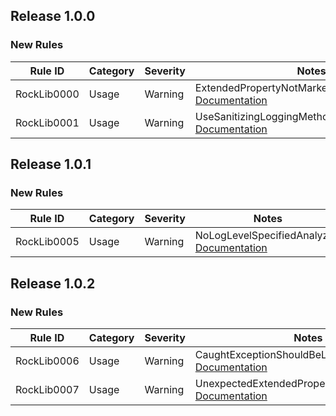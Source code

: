 ﻿## Release 1.0.0

### New Rules

Rule ID | Category | Severity | Notes
--------|----------|----------|-------
RockLib0000 | Usage | Warning | ExtendedPropertyNotMarkedSafeToLogAnalyzer, [Documentation](https://github.com/RockLib/RockLib.Analyzers/blob/main/docs/RockLib0000.md)
RockLib0001 | Usage | Warning | UseSanitizingLoggingMethodAnalyzer, [Documentation](https://github.com/RockLib/RockLib.Analyzers/blob/main/docs/RockLib0001.md)

## Release 1.0.1

### New Rules

Rule ID | Category | Severity | Notes
--------|----------|----------|-------
RockLib0005 | Usage | Warning | NoLogLevelSpecifiedAnalyzer, [Documentation](https://github.com/RockLib/RockLib.Analyzers/blob/main/docs/RockLib0005.md)

## Release 1.0.2


### New Rules

Rule ID | Category | Severity | Notes
--------|----------|----------|-------
RockLib0006 | Usage | Warning | CaughtExceptionShouldBeLoggedAnalyzer, [Documentation](https://github.com/RockLib/RockLib.Analyzers/blob/main/docs/RockLib0006.md)
RockLib0007 | Usage | Warning | UnexpectedExtendedPropertiesObjectAnalyzer, [Documentation](https://github.com/RockLib/RockLib.Analyzers/blob/main/docs/RockLib0007.md)

